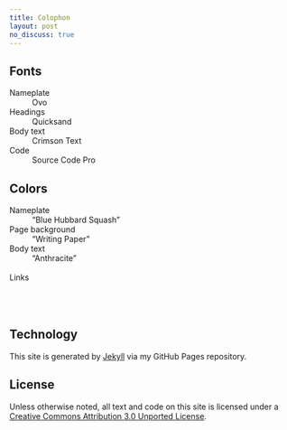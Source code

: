 ```yaml
---
title: Colophon
layout: post
no_discuss: true
---
```


## Fonts

<dl>
    <dt>Nameplate</dt>
    <dd id="font-sample-font-face-header"><span class="description">Ovo</span></dd>
    <dt>Headings</dt>
    <dd id="font-sample-font-face-secondary"><span class="description">Quicksand</span></dd>
    <dt>Body text</dt>
    <dd id="font-sample-font-face-main"><span class="description">Crimson Text</span></dd>
    <dt>Code</dt>
    <dd id="font-sample-font-face-mono"><span class="description">Source Code Pro</span></dd>
</dl>

## Colors

<dl class="color-samples">
    <dt>Nameplate</dt>
    <dd id="color-sample-background-color-header"><span class="color-sample">&#8203;︎</span><span class="description">“Blue Hubbard Squash” <span class="color-value"></span></span></dd>
    <dt>Page background</dt>
    <dd id="color-sample-background-color-main"><span class="color-sample bordered">&#8203;︎</span><span class="description">“Writing Paper” <span class="color-value"></span></span></dd>
    <dt>Body text</dt>
    <dd id="color-sample-text-color-main"><span class="color-sample">&#8203;︎</span><span class="description">“Anthracite” <span class="color-value"></span></span></dd>
    <dd id="color-sample-text-color-secondary"><span class="color-sample">&#8203;︎</span></dd>
    <dt>Links</dt>
    <dd id="color-sample-link-color-main"><span class="color-sample">&#8203;︎</span></dd>
    <dd id="color-sample-link-color-main-active"><span class="color-sample">&#8203;︎</span></dd>
    <dd id="color-sample-link-color-secondary-active"><span class="color-sample">&#8203;︎</span></dd>
</dl>

## Technology

This site is generated by [Jekyll][] via my GitHub Pages repository.

[Jekyll]: https://jekyllrb.com
[pagesrepo]: https://github.com/mmertsock/mmertsock.github.io

## License

Unless otherwise noted, all text and code on this site is licensed under a <a rel="license" href="https://creativecommons.org/licenses/by/3.0/deed.en_US">Creative Commons Attribution 3.0 Unported License</a>.

<script defer>
(function() {
    function fillColorSamplePlaceholder(name, style) {
        let id = `color-sample-${name}`;
        let varValue = style.getPropertyValue(`--${name}`);
        let dd = document.querySelector(`#${id}`);
        if (!varValue || !dd) { return; }
        let elem = dd.querySelector(".color-value");
        if (elem) {
            elem.innerText = varValue;
        } else {
            elem = document.createElement("span");
            elem.classList.toggle("description", true);
            elem.classList.toggle("color-value", true);
            elem.innerText = varValue;
            dd.append(elem);
        }
    }
    
    let style = getComputedStyle(document.body);
    fillColorSamplePlaceholder("background-color-header", style);
    fillColorSamplePlaceholder("background-color-main", style);
    fillColorSamplePlaceholder("text-color-main", style);
    fillColorSamplePlaceholder("text-color-secondary", style);
    fillColorSamplePlaceholder("link-color-main", style);
    fillColorSamplePlaceholder("link-color-main-active", style);
    fillColorSamplePlaceholder("link-color-secondary-active", style);
})();
</script>
